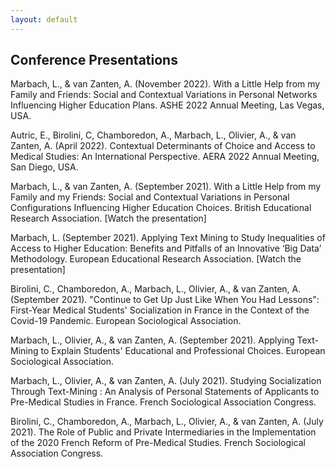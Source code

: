 ```yaml
---
layout: default
---
```


## Conference Presentations

Marbach, L., & van Zanten, A. (November 2022). With a Little Help from my Family and Friends: Social and Contextual Variations in Personal Networks Influencing Higher Education Plans. ASHE 2022 Annual Meeting, Las Vegas, USA.

Autric, E.,  Birolini, C, Chamboredon, A., Marbach, L., Olivier, A., & van Zanten, A. (April 2022). Contextual Determinants of Choice and Access to Medical Studies: An International Perspective. AERA 2022 Annual Meeting, San Diego, USA.

Marbach, L., & van Zanten, A. (September 2021). With a Little Help from my Family and my Friends: Social and Contextual Variations in Personal Configurations Influencing Higher Education Choices. British Educational Research Association. [Watch the presentation]

Marbach, L. (September 2021). Applying Text Mining to Study Inequalities of Access to Higher Education: Benefits and Pitfalls of an Innovative ‘Big Data’ Methodology. European Educational Research Association. [Watch the presentation]

Birolini, C., Chamboredon, A., Marbach, L., Olivier, A., & van Zanten, A. (September 2021). "Continue to Get Up Just Like When You Had Lessons": First-Year Medical Students' Socialization in France in the Context of the Covid-19 Pandemic. European Sociological Association.

Marbach, L., Olivier, A., & van Zanten, A. (September 2021). Applying Text-Mining to Explain Students' Educational and Professional Choices. European Sociological Association.

Marbach, L., Olivier, A., & van Zanten, A. (July 2021). Studying Socialization Through Text-Mining : An Analysis of Personal Statements of Applicants to Pre-Medical Studies in France. French Sociological Association Congress.

Birolini, C., Chamboredon, A., Marbach, L., Olivier, A., & van Zanten, A. (July 2021). The Role of Public and Private Intermediaries in the Implementation of the 2020 French Reform of Pre-Medical Studies. French Sociological Association Congress.